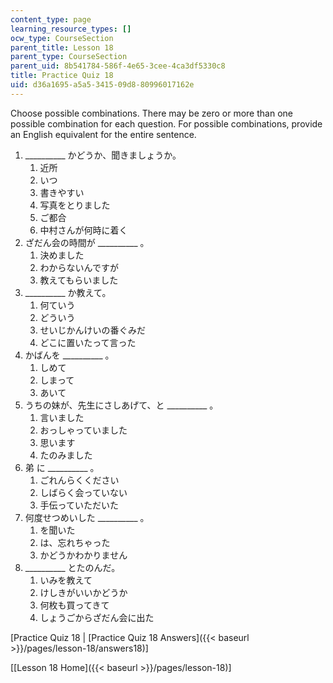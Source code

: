 ```yaml
---
content_type: page
learning_resource_types: []
ocw_type: CourseSection
parent_title: Lesson 18
parent_type: CourseSection
parent_uid: 8b541784-586f-4e65-3cee-4ca3df5330c8
title: Practice Quiz 18
uid: d36a1695-a5a5-3415-09d8-80996017162e
---
```


Choose possible combinations. There may be zero or more than one possible combination for each question. For possible combinations, provide an English equivalent for the entire sentence.

1.  \_\_\_\_\_\_\_\_\_\_ かどうか、聞きましょうか。  
    1.  近所
    2.  いつ
    3.  書きやすい
    4.  写真をとりました
    5.  ご都合
    6.  中村さんが何時に着く
2.  ざだん会の時間が \_\_\_\_\_\_\_\_\_\_ 。  
    1.  決めました
    2.  わからないんですが
    3.  教えてもらいました
3.  \_\_\_\_\_\_\_\_\_\_ か教えて。  
    1.  何ていう
    2.  どういう
    3.  せいじかんけいの番ぐみだ
    4.  どこに置いたって言った
4.  かばんを \_\_\_\_\_\_\_\_\_\_ 。  
    1.  しめて
    2.  しまって
    3.  あいて
5.  うちの妹が、先生にさしあげて、と \_\_\_\_\_\_\_\_\_\_ 。  
    1.  言いました
    2.  おっしゃっていました
    3.  思います
    4.  たのみました
6.  弟 に \_\_\_\_\_\_\_\_\_\_ 。  
    1.  ごれんらくください
    2.  しばらく会っていない
    3.  手伝っていただいた
7.  何度せつめいした \_\_\_\_\_\_\_\_\_\_ 。  
    1.  を聞いた
    2.  は、忘れちゃった
    3.  かどうかわかりません
8.  \_\_\_\_\_\_\_\_\_\_ とたのんだ。  
    1.  いみを教えて
    2.  けしきがいいかどうか
    3.  何枚も買ってきて
    4.  しょうごからざだん会に出た

\[Practice Quiz 18 | [Practice Quiz 18 Answers]({{< baseurl >}}/pages/lesson-18/answers18)\]

\[[Lesson 18 Home]({{< baseurl >}}/pages/lesson-18)\]